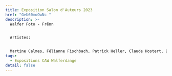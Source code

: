 ```yaml
---
title: Exposition Salon d'Auteurs 2023
href: "GeU60moOwNc "
description: >-
  Walfer Foto - Frënn 


  Artistes: 


  Martine Calmes, Félianne Fischbach, Patrick Heller, Claude Hostert, Benoît Kunsch,                                   Jean-Michel Lacoste, Ralph Lanners, Sonja et Raymond Mack, Roland Müller, Jos Ney, Martin Patz,        Patrick Scheid, Dan Schmit, Jean-Marie Weiler, Christiane Weis, Barbora Wellens, Viktor Wittal
tags:
  - Expositions CAW Walferdange
detail: false
---
```

